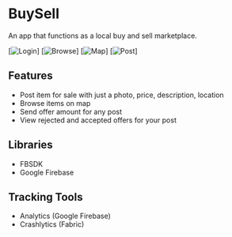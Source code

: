 # BuySell

An app that functions as a local buy and sell marketplace.

[![Login](/Screenshots/Screenshot0.jpg?raw=true)] [![Browse](/Screenshots/Screenshot1.jpg?raw=true)]
[![Map](/Screenshots/Screenshot2.jpg?raw=true)] [![Post](/Screenshots/Screenshot3.jpg?raw=true)]


## Features
* Post item for sale with just a photo, price, description, location
* Browse items on map
* Send offer amount for any post
* View rejected and accepted offers for your post

## Libraries
* FBSDK
* Google Firebase

## Tracking Tools
* Analytics (Google Firebase)
* Crashlytics (Fabric)
